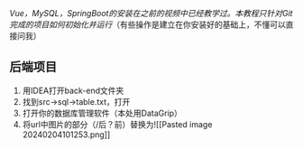*Vue，MySQL，SpringBoot的安装在之前的视频中已经教学过。本教程只针对Git完成的项目如何初始化并运行*（有些操作是建立在你安装好的基础上，不懂可以直接问我）
## 后端项目
1. 用IDEA打开back-end文件夹
2. 找到src->sql->table.txt，打开
3. 打开你的数据库管理软件（本处用DataGrip）
4. 将url中图片的部分（/后？前）替换为![[Pasted image 20240204101253.png]]